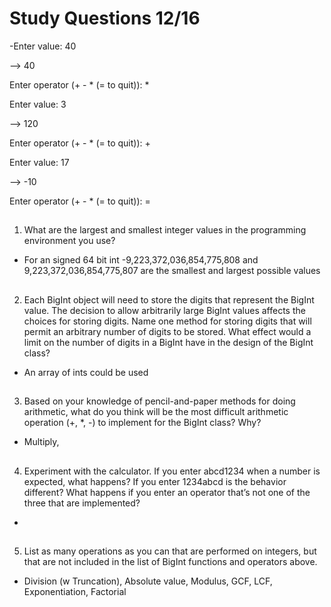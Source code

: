 # Study Questions 12/16

-Enter value: 40

--> 40

Enter operator (+ - * (= to quit)): *

Enter value: 3

--> 120

Enter operator (+ - * (= to quit)): +

Enter value: 17

--> -10

Enter operator (+ - * (= to quit)): =

##

1. What are the largest and smallest integer values in the programming
environment you use?

- For an signed 64 bit int -9,223,372,036,854,775,808 and 9,223,372,036,854,775,807 are the smallest and largest possible values

##

2. Each BigInt object will need to store the digits that represent the BigInt
value. The decision to allow arbitrarily large BigInt values affects the
choices for storing digits. Name one method for storing digits that will
permit an arbitrary number of digits to be stored. What effect would
a limit on the number of digits in a BigInt have in the design of the
BigInt class?

- An array of ints could be used

##

3. Based on your knowledge of pencil-and-paper methods for doing
arithmetic, what do you think will be the most difficult arithmetic
operation (+, *, -) to implement for the BigInt class? Why?

- Multiply, 

##

4. Experiment with the calculator. If you enter abcd1234 when a number
is expected, what happens? If you enter 1234abcd is the behavior
different? What happens if you enter an operator that’s not one of the
three that are implemented?

- 

##

5. List as many operations as you can that are performed on integers, but
that are not included in the list of BigInt functions and operators above.

- Division (w Truncation), Absolute value, Modulus, GCF, LCF, Exponentiation, Factorial

##